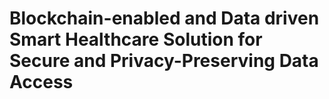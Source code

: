 # Blockchain-enabled and Data driven Smart Healthcare Solution for Secure and Privacy-Preserving Data Access
